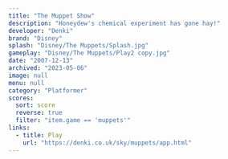 ```yaml
---
title: "The Muppet Show"
description: "Honeydew's chemical experiment has gone hay!"
developer: "Denki"
brand: "Disney"
splash: "Disney/The Muppets/Splash.jpg"
gameplay: "Disney/The Muppets/Play2 copy.jpg"
date: "2007-12-13"
archived: "2023-05-06"
image: null
menu: null
category: "Platformer"
scores:
  sort: score
  reverse: true
  filter: "item.game == 'muppets'"
links:
  - title: Play
    url: "https://denki.co.uk/sky/muppets/app.html"
---
```

